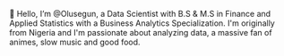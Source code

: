 

👋 Hello, I’m @Olusegun, a Data Scientist with B.S & M.S in Finance and Applied Statistics with a Business Analytics Specialization. I'm originally from Nigeria and I'm passionate about analyzing data, a massive fan of animes, slow music and good food. 
